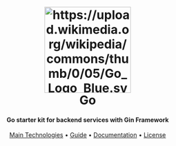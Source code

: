 <h1 align="center">
  <br>
  <a href="https://go.dev"><img src="https://i.pinimg.com/564x/9c/1a/7b/9c1a7b98ba1e02023393846c9509c587.jpg" alt="https://upload.wikimedia.org/wikipedia/commons/thumb/0/05/Go_Logo_Blue.svg/1280px-Go_Logo_Blue.svg.png" width="200"></a>
  <br>
  Go
  <br>
</h1>

<h4 align="center">Go starter kit for backend services with Gin Framework</h4>

<p align="center">
  <a href="#main-technologies">Main Technologies</a> •
  <a href="#guide">Guide</a> •
  <a href="#documentation">Documentation</a> •
  <a href="#license">License</a>
</p>
